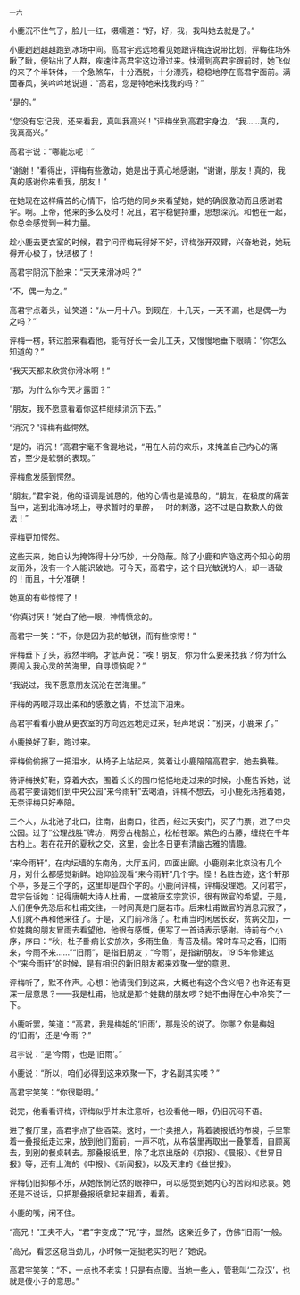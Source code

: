     一六 

   小鹿沉不住气了，脸儿一红，嗫嚅道：“好，好，我，我叫她去就是了。”

   小鹿趔趔趄趄跑到冰场中间。高君宇远远地看见她跟评梅连说带比划，评梅往场外瞅了瞅，便钻出了人群，疾速往高君宇这边滑过来。快滑到高君宇跟前时，她飞似的来了个半转体，一个急煞车，十分洒脱，十分漂亮，稳稳地停在高君宇面前。满面春风，笑吟吟地说道：“高君，您是特地来找我的吗？”

   “是的。”

   “您没有忘记我，还来看我，真叫我高兴！”评梅坐到高君宇身边，“我……真的，我真高兴。”

   高君宇说：“哪能忘呢！”

   “谢谢！”看得出，评梅有些激动，她是出于真心地感谢，“谢谢，朋友！真的，我真的感谢你来看我，朋友！”

   在她现在这样痛苦的心情下，恰巧她的同乡来看望她，她的确很激动而且感谢君宇。啊。上帝，他来的多么及时！况且，君宇稳健持重，思想深沉。和他在一起，你总会感觉到一种力量。

   趁小鹿去更衣室的时候，君宇问评梅玩得好不好，评梅张开双臂，兴奋地说，她玩得开心极了，快活极了！

   高君宇阴沉下脸来：“天天来滑冰吗？”

   “不，偶一为之。”

   高君宇点着头，讪笑道：“从一月十八。到现在，十几天，一天不漏，也是偶一为之吗？”

   评梅一楞，转过脸来看着他，能有好长一会儿工夫，又慢慢地垂下眼睛：“你怎么知道的？”

   “我天天都来欣赏你滑冰啊！”

   “那，为什么你今天才露面？”

   “朋友，我不愿意看着你这样继续消沉下去。”

   “消沉？”评梅有些愕然。

   “是的，消沉！”高君宇毫不含混地说，“用在人前的欢乐，来掩盖自己内心的痛苦，至少是软弱的表现。”

   评梅愈发感到愕然。

   “朋友，”君宇说，他的语调是诚恳的，他的心情也是诚恳的，“朋友，在极度的痛苦当中，逃到北海冰场上，寻求暂时的晕醉，一时的刺激，这不过是自欺欺人的做法！”

   评梅更加愕然。

   这些天来，她自认为掩饰得十分巧妙，十分隐蔽。除了小鹿和庐隐这两个知心的朋友而外，没有一个人能识破她。可今天，高君宇，这个目光敏锐的人，却一语破的！而且，十分准确！

   她真的有些惊愕了！

   “你真讨厌！”她白了他一眼，神情愤忿的。

   高君宇一笑：“不，你是因为我的敏锐，而有些惊愕！”

   评梅垂下了头，寂然半晌，才低声说：“唉！朋友，你为什么要来找我？你为什么要闯入我心灵的苦海里，自寻烦恼呢？”

   “我说过，我不愿意朋友沉沦在苦海里。”

   评梅的两眼浮现出柔和的感激之情，不觉流下泪来。

   高君宇看看小鹿从更衣室的方向远远地走过来，轻声地说：“别哭，小鹿来了。”

   小鹿换好了鞋，跑过来。

   评梅偷偷擦了一把泪水，从椅子上站起来，笑着让小鹿陪陪高君宇，她去换鞋。

   待评梅换好鞋，穿着大衣，围着长长的围巾悒悒地走过来的时候，小鹿告诉她，说高君宇要请她们到中央公园“来今雨轩”去喝酒，评梅不想去，可小鹿死活拖着她，无奈评梅只好奉陪。

   三个人，从北池子北口，往南，出南口，往西，经过天安门，买了门票，进了中央公园。过了“公理战胜”牌坊，两旁古槐鹄立，松柏苍翠。紫色的古藤，缠绕在千年古柏上。若在花开的夏秋之交，这里，会比冬日更有清幽古雅的情趣。

   “来今雨轩”，在内坛墙的东南角，大厅五间，四面出廊。小鹿刚来北京没有几个月，对什么都感觉新鲜。她仰脸观看“来今雨轩”几个字。怪！名胜古迹，这个轩那个亭，多是三个字的，这里却是四个字的。小鹿问评梅，评梅没理她。又问君宇，君宇告诉她：记得唐朝大诗人杜甫，一度被唐玄宗赏识，很有做官的希望。于是，人们便争先恐后和杜甫交往，一时间真是门庭若市。后来杜甫做官的消息沉寂了，人们就不再和他来往了。于是，又门前冷落了。杜甫当时闲居长安，贫病交加，一位姓魏的朋友冒雨去看望他，他很有感慨，便写了一首诗表示感谢。诗前有个小序，序曰：“秋，杜子卧病长安旅次，多雨生鱼，青苔及榻。常时车马之客，旧雨来，今雨不来……”“旧雨”，是指旧朋友；“今雨”，是指新朋友。1915年修建这个“来今雨轩”的时候，是有相识的新旧朋友都来欢聚一堂的意思。

   评梅听了，默不作声。心想：他请我们到这来，大概也有这个含义吧？也许还有更深一层意思？——我是杜甫，他就是那个姓魏的朋友啰？她不由得在心中冷笑了一下。

   小鹿听罢，笑道：“高君，我是梅姐的‘旧雨’，那是没的说了。你哪？你是梅姐的‘旧雨’，还是‘今雨’？”

   君宇说：“是‘今雨’，也是‘旧雨’。”

   小鹿说：“所以，咱们必得到这来欢聚一下，才名副其实喽？”

   高君宇笑笑：“你很聪明。”

   说完，他看看评梅，评梅似乎并末注意听，也没看他一眼，仍旧沉闷不语。

   进了餐厅里，高君宇点了些酒菜。这时，一个卖报人，背着装报纸的布袋，手里擎着一叠报纸走过来，放到他们面前，一声不吭，从布袋里再取出一叠擎着，自顾离去，到别的餐桌转去。那叠报纸里，除了北京出版的《京报》、《晨报》、《世界日报》等，还有上海的《申报》、《新闻报》，以及天津的《益世报》。

   评梅仍旧抑郁不乐，从她怅惘茫然的眼神中，可以感觉到她内心的苦闷和悲哀。她还是不说话，只把那叠报纸拿起来翻着，看着。

   小鹿的嘴，闲不住。

   “高兄！”工夫不大，“君”字变成了“兄”字，显然，这亲近多了，仿佛“旧雨”一般。

   “高兄，看您这稳当劲儿，小时候一定挺老实的吧？”她说。

   高君宇笑笑：“不，一点也不老实！只是有点傻。当地一些人，管我叫‘二尕汉’，也就是傻小子的意思。”

